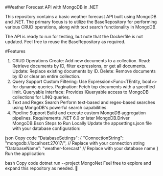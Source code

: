 
#Weather Forecast API with MongoDB in .NET

This repository contains a basic weather forecast API built using MongoDB and .NET. The primary focus is to utilize the BaseRepository for performing various CRUD operations, along with text search functionality in MongoDB.

The API is ready to run for testing, but note that the Dockerfile is not updated. Feel free to reuse the BaseRepository as required.

#Features
1. CRUD Operations
Create: Add new documents to a collection.
Read: Retrieve documents by ID, filter expressions, or get all documents.
Update: Replace existing documents by ID.
Delete: Remove documents by ID or clear an entire collection.
2. Query Support
Custom Filtering: Use Expression<Func<TEntity, bool>> for dynamic queries.
Pagination: Fetch top documents with a specified limit.
Queryable Interface: Provides IQueryable access to MongoDB collections for LINQ queries.
3. Text and Regex Search
Perform text-based and regex-based searches using MongoDB's powerful search capabilities.
4. Pipeline Support
Build and execute custom MongoDB aggregation pipelines.
Requirements
.NET 6.0 or later
MongoDB.Driver
MongoDB.Bson
Steps to Run Locally
Update the appsettings.json file with your database configuration:

json
Copy code
"DatabaseSettings": {
  "ConnectionString": "mongodb://localhost:27017/", // Replace with your connection string
  "DatabaseName": "weather-forecast" // Replace with your database name
}
Run the application:

bash
Copy code
dotnet run --project MongoNet
Feel free to explore and expand this repository as needed. 🎉
